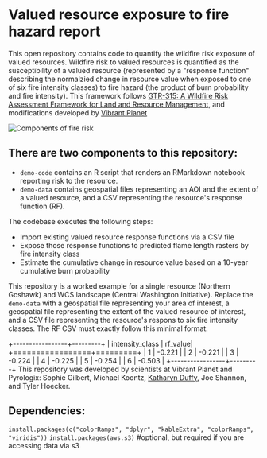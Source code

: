 # Valued resource exposure to fire hazard report 

This open repository contains code to quantify the wildfire risk exposure of valued resources. Wildfire risk to valued resources is quantified as the susceptibility of a valued resource (represented by a "response function" describing the normalzied change in resource value when exposed to one of six fire intensity classes) to fire hazard (the product of burn probability and fire intensity). This framework follows [GTR-315: A Wildfire Risk Assessment Framework
for Land and Resource Management](https://www.fs.usda.gov/rm/pubs/rmrs_gtr315.pdf), and modifications developed by [Vibrant Planet](https://www.vibrantplanet.net/science) 

![Components of fire risk](https://drive.google.com/uc?export=view&id=1YYSM_wYOntjX6PxAt2S3ipNgJ8X0jV_B)


## There are two components to this repository: 
- `demo-code` contains an R script that renders an RMarkdown notebook reporting risk to the resource. 
- `demo-data` contains geospatial files representing an AOI and the extent of a valued resource, and a CSV representing the resource's response function (RF).

The codebase executes the following steps:
- Import existing valued resource response functions via a CSV file
- Expose those response functions to predicted flame length rasters by fire intensity class
- Estimate the cumulative change in resource value based on a 10-year cumulative burn probability

This repository is a worked example for a single resource (Northern Goshawk) and WCS landscape (Central Washington Initiative). Replace the `demo-data` with a geospatial file representing your area of interest, a geospatial file representing the extent of the valued resource of interest, and a CSV file representing the resource's respons to six fire intensity classes. The RF CSV must exactly follow this minimal format:

+-----------------+---------+
| intensity_class | rf_value| 
+=================+=========+
| 1               | -0.221  | 
| 2               | -0.221  | 
| 3               | -0.224  | 
| 4               | -0.225  | 
| 5               | -0.254  | 
| 6               | -0.503  | 
+-----------------+---------+
This repository was developed by scientists at Vibrant Planet and Pyrologix: Sophie Gilbert, Michael Koontz, [Katharyn Duffy](https://orcid.org/0000-0001-6108-7718), Joe Shannon, and Tyler Hoecker.


## Dependencies:

`install.packages(c("colorRamps", "dplyr", "kableExtra", "colorRamps", "viridis"))`
`install.packages(aws.s3)` #optional, but required if you are accessing data via s3
